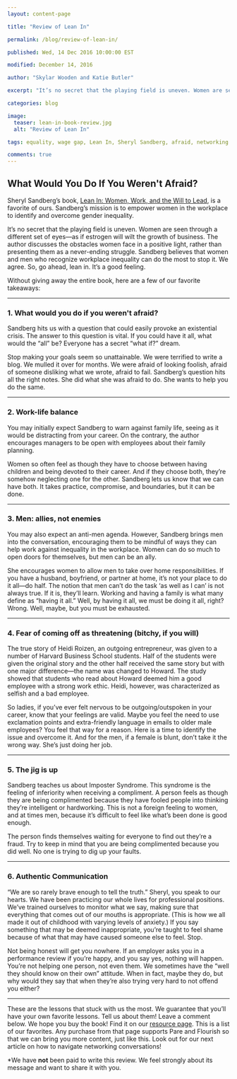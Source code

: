 ```yaml
---
layout: content-page

title: "Review of Lean In"

permalink: /blog/review-of-lean-in/

published: Wed, 14 Dec 2016 10:00:00 EST

modified: December 14, 2016

author: "Skylar Wooden and Katie Butler"

excerpt: "It’s no secret that the playing field is uneven. Women are seen through a different set of eyes—as if estrogen will wilt the growth of business. The author discusses the obstacles women face in a positive light, rather than presenting them as a never-ending struggle."

categories: blog

image:
  teaser: lean-in-book-review.jpg
  alt: "Review of Lean In"

tags: equality, wage gap, Lean In, Sheryl Sandberg, afraid, networking

comments: true
---
```


<h2 class="alt">What Would You Do If You Weren't Afraid?</h2>

Sheryl Sandberg’s book, <a href="http://amzn.to/2wm89of" target="_blank">Lean In: Women, Work, and the Will to Lead</a>, is a favorite of ours. Sandberg’s mission is to empower women in the workplace to identify and overcome gender inequality. 

It’s no secret that the playing field is uneven. Women are seen through a different set of eyes—as if estrogen will wilt the growth of business. The author discusses the obstacles women face in a positive light, rather than presenting them as a never-ending struggle. Sandberg believes that women and men who recognize workplace inequality can do the most to stop it. We agree. So, go ahead, lean in. It’s  a good feeling. 

Without giving away the entire book, here are a few of our favorite takeaways:

<hr class="secondary">

### 1. What would you do if you weren't afraid?

Sandberg hits us with a question that could easily provoke an existential crisis. The answer to this question is vital. If you could have it all, what would the “all” be? Everyone has a secret “what if?” dream. 

Stop making your goals seem so unattainable. We were terrified to write a blog. We mulled it over for months. We were afraid of looking foolish, afraid of someone disliking what we wrote, afraid to fail. Sandberg’s question hits all the right notes. She did what she was afraid to do. She wants to help you do the same.

<hr class="secondary">

### 2. Work-life balance

You may initially expect Sandberg to warn against family life, seeing as it would be distracting from your career. On the contrary, the author encourages managers to be open with employees about their family planning. 

Women so often feel as though they have to choose between having children and being devoted to their career. And if they choose both, they’re somehow neglecting one for the other. Sandberg lets us know that we can have both. It takes practice, compromise, and boundaries, but it can be done.

<hr class="secondary">

### 3. Men: allies, not enemies 

You may also expect an anti-men agenda. However, Sandberg brings men into the conversation, encouraging them to be mindful of ways they can help work against inequality in the workplace. Women can do so much to open doors for themselves, but men can be an ally.

She encourages women to allow men to take over home responsibilities. If you have a husband, boyfriend, or partner at home, it’s not your place to do it all—do half. The notion that men can’t do the task ‘as well as I can’ is not always true. If it is, they’ll learn. Working and having a family is what many define as “having it all.” Well, by having it all, we must be doing it all, right? Wrong. Well, maybe, but you must be exhausted. 

<hr class="secondary">

### 4. Fear of coming off as threatening (bitchy, if you will)

The true story of Heidi Roizen, an outgoing entrepreneur, was given to a number of Harvard Business School students. Half of the students were given the original story and the other half received the same story but with one major difference—the name was changed to Howard. The study showed that students who read about Howard deemed him a good employee with a strong work ethic. Heidi, however, was characterized as selfish and a bad employee. 

So ladies, if you’ve ever felt nervous to be outgoing/outspoken in your career, know that your feelings are valid. Maybe you feel the need to use exclamation points and extra-friendly language in emails to older male employees? You feel that way for a reason. Here is a time to identify the issue and overcome it. And for the men, if a female is blunt, don’t take it the wrong way. She’s just doing her job. 

<hr class="secondary">

### 5. The jig is up

Sandberg teaches us about Imposter Syndrome. This syndrome is the feeling of inferiority when receiving a compliment. A person feels as though they are being complimented because they have fooled people into thinking they’re intelligent or hardworking. This is not a foreign feeling to women, and at times men, because it’s difficult to feel like what’s been done is good enough.

The person finds themselves waiting for everyone to find out they’re a fraud. Try to keep in mind that you are being complimented because you did well. No one is trying to dig up your faults.

<hr class="secondary">

### 6. Authentic Communication

“We are so rarely brave enough to tell the truth.” Sheryl, you speak to our hearts. We have been practicing our whole lives for professional positions. We’ve trained ourselves to monitor what we say, making sure that everything that comes out of our mouths is appropriate. (This is how we all made it out of childhood with varying levels of anxiety.) If you say something that may be deemed inappropriate, you’re taught to feel shame because of what that may have caused someone else to feel. Stop. 

Not being honest will get you nowhere. If an employer asks you in a performance review if you’re happy, and you say yes, nothing will happen. You’re not helping one person, not even them. We sometimes have the “well they should know on their own” attitude. When in fact, maybe they do, but why would they say that when they’re also trying very hard to not offend you either? 

<hr class="secondary">

These are the lessons that stuck with us the most. We guarantee that you’ll have your own favorite lessons. Tell us about them! Leave a comment below. We hope you buy the book! Find it on our <a href="/reading-list/">resource page</a>. This is a list of our favorites. Any purchase from that page supports Pare and Flourish so that we can bring you more content, just like this. Look out for our next article on how to navigate networking conversations! 

*We have <strong>not</strong> been paid to write this review. We feel strongly about its message and want to share it with you.